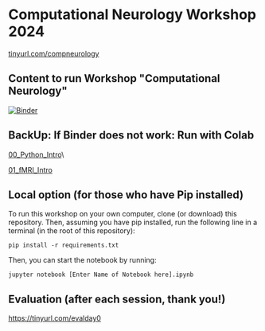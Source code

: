 # Computational Neurology Workshop 2024
[tinyurl.com/compneurology ](https://tinyurl.com/compneurology)

## Content to run Workshop "Computational Neurology"
[![Binder](https://mybinder.org/badge_logo.svg)](https://mybinder.org/v2/gh/computational-neurology/workshop2024/HEAD)

## BackUp: If Binder does not work: Run with Colab
[00_Python_Intro](https://colab.research.google.com/github/computational-neurology/workshop2024/blob/master/00_introduction_to_Python.ipynb)\

[01_fMRI_Intro](https://colab.research.google.com/github/computational-neurology/workshop2024/blob/master/01_introduction_to_fMRI.ipynb)

## Local option (for those who have Pip installed)
To run this workshop on your own computer, clone (or download) this repository. Then, assuming you have pip installed, run the following line in a terminal (in the root of this repository):

```
pip install -r requirements.txt
```

Then, you can start the notebook by running:

```
jupyter notebook [Enter Name of Notebook here].ipynb
```
## Evaluation (after each session, thank you!)
https://tinyurl.com/evalday0
